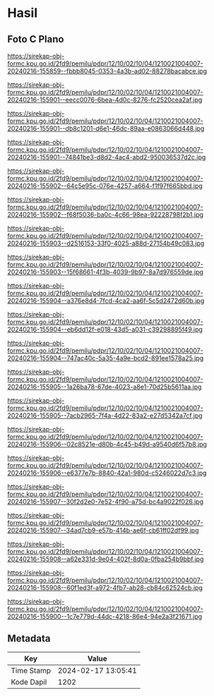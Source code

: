 # Hasil

## Foto C Plano

https://sirekap-obj-formc.kpu.go.id/2fd9/pemilu/pdpr/12/10/02/10/04/1210021004007-20240216-155859--fbbb8045-0353-4a3b-ad02-88278bacabce.jpg

https://sirekap-obj-formc.kpu.go.id/2fd9/pemilu/pdpr/12/10/02/10/04/1210021004007-20240216-155901--eecc0076-6bea-4d0c-8276-fc2520cea2af.jpg

https://sirekap-obj-formc.kpu.go.id/2fd9/pemilu/pdpr/12/10/02/10/04/1210021004007-20240216-155901--db8c1201-d6e1-46dc-89aa-e0863066d448.jpg

https://sirekap-obj-formc.kpu.go.id/2fd9/pemilu/pdpr/12/10/02/10/04/1210021004007-20240216-155901--74841be3-d8d2-4ac4-abd2-950036537d2c.jpg

https://sirekap-obj-formc.kpu.go.id/2fd9/pemilu/pdpr/12/10/02/10/04/1210021004007-20240216-155902--64c5e95c-076e-4257-a664-f1f97f665bbd.jpg

https://sirekap-obj-formc.kpu.go.id/2fd9/pemilu/pdpr/12/10/02/10/04/1210021004007-20240216-155902--f68f5036-ba0c-4c66-98ea-92228798f2b1.jpg

https://sirekap-obj-formc.kpu.go.id/2fd9/pemilu/pdpr/12/10/02/10/04/1210021004007-20240216-155903--d2516153-33f0-4025-a88d-27154b49c083.jpg

https://sirekap-obj-formc.kpu.go.id/2fd9/pemilu/pdpr/12/10/02/10/04/1210021004007-20240216-155903--15f68661-4f3b-4039-9b97-8a7d976559de.jpg

https://sirekap-obj-formc.kpu.go.id/2fd9/pemilu/pdpr/12/10/02/10/04/1210021004007-20240216-155904--a376e8d4-7fcd-4ca2-aa6f-5c5d2472d60b.jpg

https://sirekap-obj-formc.kpu.go.id/2fd9/pemilu/pdpr/12/10/02/10/04/1210021004007-20240216-155904--eb6dd12f-e018-43d5-a031-c39298895f49.jpg

https://sirekap-obj-formc.kpu.go.id/2fd9/pemilu/pdpr/12/10/02/10/04/1210021004007-20240216-155904--747ac40c-5a35-4a9e-bcd2-891ee1578a25.jpg

https://sirekap-obj-formc.kpu.go.id/2fd9/pemilu/pdpr/12/10/02/10/04/1210021004007-20240216-155905--1a26ba78-67de-4023-a8e1-70d25b5611aa.jpg

https://sirekap-obj-formc.kpu.go.id/2fd9/pemilu/pdpr/12/10/02/10/04/1210021004007-20240216-155905--7acb2965-7f4a-4d22-83a2-e27d5342a7cf.jpg

https://sirekap-obj-formc.kpu.go.id/2fd9/pemilu/pdpr/12/10/02/10/04/1210021004007-20240216-155906--02c8521e-d80b-4c45-b49d-a9540d6f57b8.jpg

https://sirekap-obj-formc.kpu.go.id/2fd9/pemilu/pdpr/12/10/02/10/04/1210021004007-20240216-155906--e6377e7b-8840-42a1-980d-c5246022d7c3.jpg

https://sirekap-obj-formc.kpu.go.id/2fd9/pemilu/pdpr/12/10/02/10/04/1210021004007-20240216-155907--30f2d2e0-7e52-4f90-a75d-bc4a9022f026.jpg

https://sirekap-obj-formc.kpu.go.id/2fd9/pemilu/pdpr/12/10/02/10/04/1210021004007-20240216-155907--34ad7cb9-e57b-414b-ae6f-cb61ff02df99.jpg

https://sirekap-obj-formc.kpu.go.id/2fd9/pemilu/pdpr/12/10/02/10/04/1210021004007-20240216-155908--a62e331d-9e04-402f-8d0a-0fba254b9bbf.jpg

https://sirekap-obj-formc.kpu.go.id/2fd9/pemilu/pdpr/12/10/02/10/04/1210021004007-20240216-155908--60f1ed3f-a972-4fb7-ab28-cb84c62524cb.jpg

https://sirekap-obj-formc.kpu.go.id/2fd9/pemilu/pdpr/12/10/02/10/04/1210021004007-20240216-155900--1c7e779d-44dc-4218-86e4-94e2a3f21671.jpg


## Metadata

| Key        | Value               |
| ---------- | ------------------- |
| Time Stamp | 2024-02-17 13:05:41 |
| Kode Dapil | 1202                |



